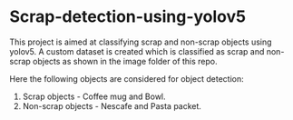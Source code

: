 # Scrap-detection-using-yolov5
This project is aimed at classifying scrap and non-scrap objects using yolov5. A custom dataset is created which is classified as scrap and non-scrap objects as shown in the image folder of this repo. 

Here the following objects are considered for object detection:
1. Scrap objects - Coffee mug and Bowl.
2. Non-scrap objects - Nescafe and Pasta packet.
